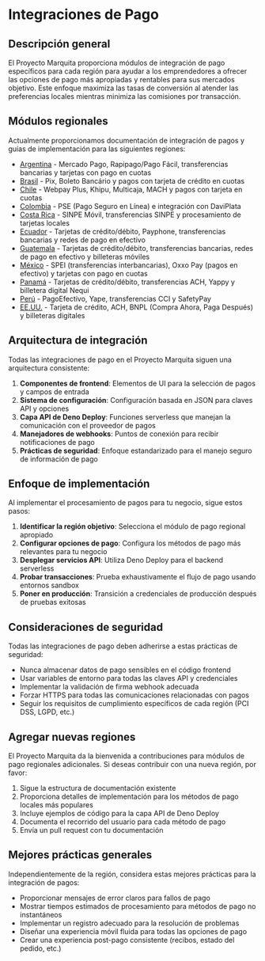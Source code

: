 # Integraciones de Pago

## Descripción general

El Proyecto Marquita proporciona módulos de integración de pago específicos para cada región para ayudar a los emprendedores a ofrecer las opciones de pago más apropiadas y rentables para sus mercados objetivo. Este enfoque maximiza las tasas de conversión al atender las preferencias locales mientras minimiza las comisiones por transacción.

## Módulos regionales

Actualmente proporcionamos documentación de integración de pagos y guías de implementación para las siguientes regiones:

- [Argentina](./argentina.md) - Mercado Pago, Rapipago/Pago Fácil, transferencias bancarias y tarjetas con pago en cuotas
- [Brasil](./brazil.md) - Pix, Boleto Bancário y pagos con tarjeta de crédito en cuotas
- [Chile](./chile.md) - Webpay Plus, Khipu, Multicaja, MACH y pagos con tarjeta en cuotas
- [Colombia](./colombia.md) - PSE (Pago Seguro en Línea) e integración con DaviPlata
- [Costa Rica](./costa-rica.md) - SINPE Móvil, transferencias SINPE y procesamiento de tarjetas locales
- [Ecuador](./ecuador.md) - Tarjetas de crédito/débito, Payphone, transferencias bancarias y redes de pago en efectivo
- [Guatemala](./guatemala.md) - Tarjetas de crédito/débito, transferencias bancarias, redes de pago en efectivo y billeteras móviles
- [México](./mexico.md) - SPEI (transferencias interbancarias), Oxxo Pay (pagos en efectivo) y tarjetas con pago en cuotas
- [Panamá](./panama.md) - Tarjetas de crédito/débito, transferencias ACH, Yappy y billetera digital Nequi
- [Perú](./peru.md) - PagoEfectivo, Yape, transferencias CCI y SafetyPay
- [EE.UU.](./usa.md) - Tarjeta de crédito, ACH, BNPL (Compra Ahora, Paga Después) y billeteras digitales

## Arquitectura de integración

Todas las integraciones de pago en el Proyecto Marquita siguen una arquitectura consistente:

1. **Componentes de frontend**: Elementos de UI para la selección de pagos y campos de entrada
2. **Sistema de configuración**: Configuración basada en JSON para claves API y opciones
3. **Capa API de Deno Deploy**: Funciones serverless que manejan la comunicación con el proveedor de pagos
4. **Manejadores de webhooks**: Puntos de conexión para recibir notificaciones de pago
5. **Prácticas de seguridad**: Enfoque estandarizado para el manejo seguro de información de pago

## Enfoque de implementación

Al implementar el procesamiento de pagos para tu negocio, sigue estos pasos:

1. **Identificar la región objetivo**: Selecciona el módulo de pago regional apropiado
2. **Configurar opciones de pago**: Configura los métodos de pago más relevantes para tu negocio
3. **Desplegar servicios API**: Utiliza Deno Deploy para el backend serverless
4. **Probar transacciones**: Prueba exhaustivamente el flujo de pago usando entornos sandbox
5. **Poner en producción**: Transición a credenciales de producción después de pruebas exitosas

## Consideraciones de seguridad

Todas las integraciones de pago deben adherirse a estas prácticas de seguridad:

- Nunca almacenar datos de pago sensibles en el código frontend
- Usar variables de entorno para todas las claves API y credenciales
- Implementar la validación de firma webhook adecuada
- Forzar HTTPS para todas las comunicaciones relacionadas con pagos
- Seguir los requisitos de cumplimiento específicos de cada región (PCI DSS, LGPD, etc.)

## Agregar nuevas regiones

El Proyecto Marquita da la bienvenida a contribuciones para módulos de pago regionales adicionales. Si deseas contribuir con una nueva región, por favor:

1. Sigue la estructura de documentación existente
2. Proporciona detalles de implementación para los métodos de pago locales más populares
3. Incluye ejemplos de código para la capa API de Deno Deploy
4. Documenta el recorrido del usuario para cada método de pago
5. Envía un pull request con tu documentación

## Mejores prácticas generales

Independientemente de la región, considera estas mejores prácticas para la integración de pagos:

- Proporcionar mensajes de error claros para fallos de pago
- Mostrar tiempos estimados de procesamiento para métodos de pago no instantáneos
- Implementar un registro adecuado para la resolución de problemas
- Diseñar una experiencia móvil fluida para todas las opciones de pago
- Crear una experiencia post-pago consistente (recibos, estado del pedido, etc.)